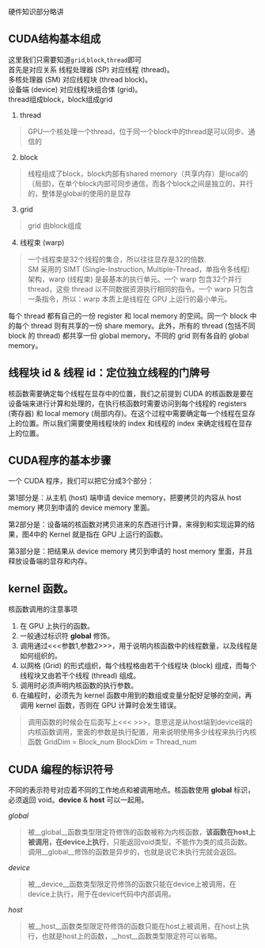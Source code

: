 硬件知识部分略讲
## CUDA结构基本组成
这里我们只需要知道`grid`,`block`,`thread`即可  
首先是对应关系
线程处理器 (SP) 对应线程 (thread)。  
多核处理器 (SM) 对应线程块 (thread block)。  
设备端 (device) 对应线程块组合体 (grid)。  
thread组成block，block组成grid  
1. thread
> GPU一个核处理一个thread，位于同一个block中的thread是可以同步、通信的
2. block
> 线程组成了block，block内部有shared memory（共享内存）是local的（局部)，在单个block内部可同步通信，而各个block之间是独立的，并行的，整体是global的使用的是显存
3. grid
>grid 由block组成 
4. 线程束 (warp)
> 一个线程束是32个线程的集合，所以往往显存是32的倍数.  
SM 采用的 SIMT (Single-Instruction, Multiple-Thread，单指令多线程) 架构，warp (线程束) 是最基本的执行单元。一个 warp 包含32个并行 thread，这些 thread 以不同数据资源执行相同的指令。一个 warp 只包含一条指令，所以：warp 本质上是线程在 GPU 上运行的最小单元。

每个 thread 都有自己的一份 register 和 local memory 的空间。同一个 block 中的每个 thread 则有共享的一份 share memory。此外，所有的 thread (包括不同 block 的 thread) 都共享一份 global memory。不同的 grid 则有各自的 global memory。 

## 线程块 id & 线程 id：定位独立线程的门牌号

核函数需要确定每个线程在显存中的位置，我们之前提到 CUDA 的核函数是要在设备端来进行计算和处理的，在执行核函数时需要访问到每个线程的 registers (寄存器) 和 local memory (局部内存)。在这个过程中需要确定每一个线程在显存上的位置。所以我们需要使用线程块的 index 和线程的 index 来确定线程在显存上的位置。

## CUDA程序的基本步骤
一个 CUDA 程序，我们可以把它分成3个部分：

第1部分是：从主机 (host) 端申请 device memory，把要拷贝的内容从 host memory 拷贝到申请的 device memory 里面。  

第2部分是：设备端的核函数对拷贝进来的东西进行计算，来得到和实现运算的结果，图4中的 Kernel 就是指在 GPU 上运行的函数。  

第3部分是：把结果从 device memory 拷贝到申请的 host memory 里面，并且释放设备端的显存和内存。  

## kernel 函数。

核函数调用的注意事项

1. 在 GPU 上执行的函数。
2. 一般通过标识符 __global__ 修饰。  
3. 调用通过<<<参数1,参数2>>>，用于说明内核函数中的线程数量，以及线程是如何组织的。  
4. 以网格 (Grid) 的形式组织，每个线程格由若干个线程块 (block) 组成，而每个线程块又由若干个线程 (thread) 组成。  
5. 调用时必须声明内核函数的执行参数。  
6. 在编程时，必须先为 kernel 函数中用到的数组或变量分配好足够的空间，再调用 kernel 函数，否则在 GPU 计算时会发生错误。  

>调用函数的时候会在后面写上<<< >>>，意思这是从host端到device端的内核函数调用，里面的参数是执行配置，用来说明使用多少线程来执行内核函数
GridDim = Block_num
BlockDim = Thread_num


## CUDA 编程的标识符号

不同的表示符号对应着不同的工作地点和被调用地点。核函数使用 __global__ 标识，必须返回 void。__device__ & __host__ 可以一起用。

_global_
>被__global__函数类型限定符修饰的函数被称为内核函数，**该函数在host上被调用，在device上执行**，只能返回void类型，不能作为类的成员函数。调用__global__修饰的函数是异步的，也就是说它未执行完就会返回。

_device_
>被__device__函数类型限定符修饰的函数只能在device上被调用，在device上执行，用于在device代码中内部调用。

_host_
>被__host__函数类型限定符修饰的函数只能在host上被调用，在host上执行，也就是host上的函数，__host__函数类型限定符可以省略。